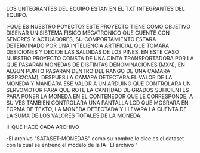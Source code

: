 LOS UNTEGRANTES DEL EQUIPO ESTAN EN EL TXT INTEGRANTES DEL EQUIPO.

I-QUE ES NUESTRO POYECTO?
ESTE PROYECTO TIENE COMO OBJETIVO DISEÑAR UN SISTEMA FISICO MECATRONICO QUE CUENTE CON SENORES Y ACTUADORES, SU COMPORTAMIENTO ESTARA DETERMINADO POR UNA INTELIENCIA ARTIFICIAL QUE TOMARA DESICIONES
Y DECIDE LAS SALDIDAS DE LOS PINES. EN ESTE CASO NUESTRO PROYECTO CONSTA DE UNA CINTA TRANSPORTADORA POR LA QUE PASARAN MONEDAS DE DISTINTAS DENOMINACIONES (MXN), EN ALGUN PUNTO PASARAN DENTRO DEL RANGO
DE UNA CAMARA (ESP32CAM), DESPUES LA CAMARA DETECTARA EL VALOR DE LA MONEDA Y MANDARA ESE VALOR A UN ARDUINO QUE CONTROLARA UN SERVOMOTOR PARA QUE ROTE LA CANTIDAD DE GRADOS SUFICIENTES PARA PONER LA 
MONEDA EN EL CONTENEDOR QUE LE CORRESPONDE; A SU VES TAMBIEN CONTROLARA UNA PANTALLA LCD QUE MOSRARA EN FORMA DE TEXTO, LA MONEDA DETECTADA Y LLEVARA LA CUENTA DE LA SUMA DE LOS VALORES TOTALES DE LA 
MONEDA.

II-QUE HACE CADA ARCHIVO 

-El archivo "SATASET-MONEDAS" como su nombre lo dice es el dataset con la cual se entreno el modelo de la IA
-El archivo "

